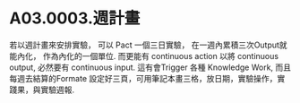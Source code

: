 # A03.0003.週計畫

若以週計畫來安排實驗，
可以 Pact 一個三日實驗，
在一週內累積三次Output就能內化，
作為內化的一個單位.
而更能有 continuous action 以將
continuous output, 必然要有 continuous input. 這有會Trigger 各種 Knowledge Work, 而且每週去結算的Formate 設定好三頁，可用筆記本畫三格，放日期，實驗操作，實踐果，與實驗週報. 